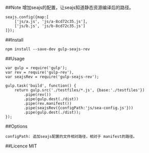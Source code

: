 ##Note
增加seajs的配置，让seajs知道静态资源编译后的路径。
```
seajs.config({map:[
    ['js/a.js', 'js/a-8cd72c35.js'],
    ['js/b.js', 'js/b-8cd72c35.js']
]});
```

##Install
```
npm install --save-dev gulp-seajs-rev
```

##Usage
```
var gulp = require('gulp');
var rev = require('gulp-rev'),
var seajsRev = require('gulp-seajs-rev');

gulp.task('build', function() {
    return gulp.src('./testfiles/*.js', {base:'./testfiles'})
        .pipe(rev())
        .pipe(gulp.dest(./dist))
        .pipe(rev.manifest())
        .pipe(seajsRev({configPath:'js/sea-config.js'}))
        .pipe(gulp.dest(./dist));
});
```

##Options
```
configPath: 追加seajs配置的文件相对路径，相对于 manifest的路径。
```

##Licence
MIT